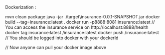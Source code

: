 Dockerization :

mvn clean package 
java -jar .\target\insurance-0.0.1-SNAPSHOT.jar
docker build --tag=insurance:latest .
docker run -p8888:8081 insurance:latest 	// You can access the insurance service on http://localhost:8888/health
docker tag insurance:latest <yourDockerId>/insurance:latest
docker push <yourDockerId>/insurance:latest	// You should be logged into docker with your dockerId <yourDockerId>

// Now anyone can pull your docker image above